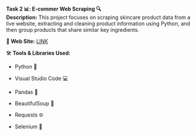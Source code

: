 **Task 2 📊: E-commer Web Scraping 🔍**  
**Description:** This project focuses on scraping skincare product data from a live website, extracting and cleaning product information using Python, and then group products that share similar key ingredients.

**🔗 Web Site:**  [LINK](https://snapklik.com/)

🛠 **Tools & Libraries Used:**
- Python 🐍

- Visual Studio Code 💻

- Pandas 🐼

- BeautifulSoup 🥣 

- Requests 🌐

- Selenium 🧪 
